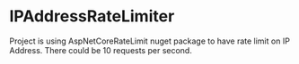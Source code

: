 # IPAddressRateLimiter

Project is using AspNetCoreRateLimit nuget package to have rate limit on IP Address. There could be 10 requests per second.
